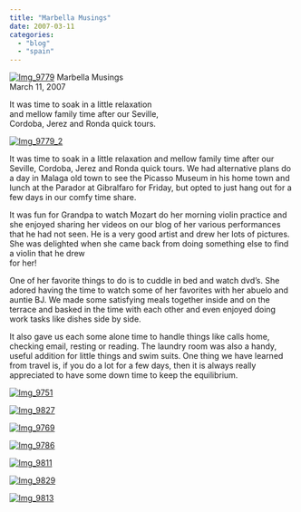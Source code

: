 ```yaml
---
title: "Marbella Musings"
date: 2007-03-11
categories: 
  - "blog"
  - "spain"
---
```


 [![Img_9779](https://pub-ac94b3f306b24c0dba4238943c97f2e1.r2.dev/2008/04/14/img_9779.png "Img_9779")](https://pub-ac94b3f306b24c0dba4238943c97f2e1.r2.dev/photos/uncategorized/2008/04/14/img_9779.png) Marbella Musings  
March 11, 2007

It was time to soak in a little relaxation  
and mellow family time after our Seville,  
Cordoba, Jerez and Ronda quick tours.

<!--more-->

[![Img_9779_2](https://pub-ac94b3f306b24c0dba4238943c97f2e1.r2.dev/2008/04/14/img_9779_2.png "Img_9779_2")](https://pub-ac94b3f306b24c0dba4238943c97f2e1.r2.dev/photos/uncategorized/2008/04/14/img_9779_2.png)

  
It was time to soak in a little relaxation and mellow family time after our Seville, Cordoba, Jerez and Ronda quick tours. We had alternative plans do a day in Malaga old town to see the Picasso Museum in his home town and lunch at the Parador at Gibralfaro for Friday, but opted to just hang out for a few days in our comfy time share.

It was fun for Grandpa to watch Mozart do her morning violin practice and she enjoyed sharing her videos on our blog of her various performances that he had not seen. He is a very good artist and drew her lots of pictures. She was delighted when she came back from doing something else to find a violin that he drew  
for her!

One of her favorite things to do is to cuddle in bed and watch dvd’s. She adored having the time to watch some of her favorites with her abuelo and auntie BJ. We made some satisfying meals together inside and on the terrace and basked in the time with each other and even enjoyed doing work tasks like dishes side by side.

It also gave us each some alone time to handle things like calls home, checking email, resting or reading. The laundry room was also a handy, useful addition for little things and swim suits. One thing we have learned from travel is, if you do a lot for a few days, then it is always really appreciated to have some down time to keep the equilibrium.

[![Img_9751](https://pub-ac94b3f306b24c0dba4238943c97f2e1.r2.dev/2008/04/14/img_9751.png "Img_9751")](https://pub-ac94b3f306b24c0dba4238943c97f2e1.r2.dev/photos/uncategorized/2008/04/14/img_9751.png)

[![Img_9827](https://pub-ac94b3f306b24c0dba4238943c97f2e1.r2.dev/2008/04/14/img_9827.png "Img_9827")](https://pub-ac94b3f306b24c0dba4238943c97f2e1.r2.dev/photos/uncategorized/2008/04/14/img_9827.png)

[![Img_9769](https://pub-ac94b3f306b24c0dba4238943c97f2e1.r2.dev/2008/04/14/img_9769.png "Img_9769")](https://pub-ac94b3f306b24c0dba4238943c97f2e1.r2.dev/photos/uncategorized/2008/04/14/img_9769.png)

[![Img_9786](https://pub-ac94b3f306b24c0dba4238943c97f2e1.r2.dev/2008/04/14/img_9786.png "Img_9786")](https://pub-ac94b3f306b24c0dba4238943c97f2e1.r2.dev/photos/uncategorized/2008/04/14/img_9786.png)

[![Img_9811](https://pub-ac94b3f306b24c0dba4238943c97f2e1.r2.dev/2008/04/14/img_9811.png "Img_9811")](https://pub-ac94b3f306b24c0dba4238943c97f2e1.r2.dev/photos/uncategorized/2008/04/14/img_9811.png)

[![Img_9829](https://pub-ac94b3f306b24c0dba4238943c97f2e1.r2.dev/2008/04/14/img_9829.png "Img_9829")](https://pub-ac94b3f306b24c0dba4238943c97f2e1.r2.dev/photos/uncategorized/2008/04/14/img_9829.png)

[![Img_9813](https://pub-ac94b3f306b24c0dba4238943c97f2e1.r2.dev/2008/04/14/img_9813.png "Img_9813")](https://pub-ac94b3f306b24c0dba4238943c97f2e1.r2.dev/photos/uncategorized/2008/04/14/img_9813.png)
